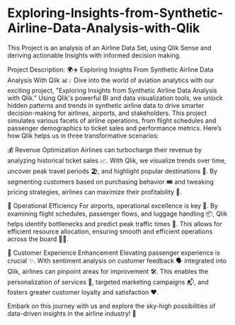 # Exploring-Insights-from-Synthetic-Airline-Data-Analysis-with-Qlik
This Project is an analysis of an Airline Data Set, using Qlik Sense and deriving actionable Insights with informed decision making.

Project Description: 🌍✈️ Exploring Insights From Synthetic Airline Data Analysis With Qlik 📊💡 Dive into the world of aviation analytics with our exciting project, "Exploring Insights from Synthetic Airline Data Analysis with Qlik." Using Qlik's powerful BI and data visualization tools, we unlock hidden patterns and trends in synthetic airline data to drive smarter decision-making for airlines, airports, and stakeholders. This project simulates various facets of airline operations, from flight schedules and passenger demographics to ticket sales and performance metrics. Here’s how Qlik helps us in three transformative scenarios:

💰 Revenue Optimization Airlines can turbocharge their revenue by analyzing historical ticket sales 📈. With Qlik, we visualize trends over time, uncover peak travel periods 🏖️, and highlight popular destinations 🌟. By segmenting customers based on purchasing behavior 🎟️ and tweaking pricing strategies, airlines can maximize their profitability 💸.

🔧 Operational Efficiency For airports, operational excellence is key 🔑. By examining flight schedules, passenger flows, and luggage handling 📦, Qlik helps identify bottlenecks and predict peak traffic times 🚦. This allows for efficient resource allocation, ensuring smooth and efficient operations across the board 🛫🛬.

🧳 Customer Experience Enhancement Elevating passenger experience is crucial ✨. With sentiment analysis on customer feedback 🗣️ integrated into Qlik, airlines can pinpoint areas for improvement 🛠️. This enables the personalization of services 🎁, targeted marketing campaigns 📬, and fosters greater customer loyalty and satisfaction ❤️.

Embark on this journey with us and explore the sky-high possibilities of data-driven insights in the airline industry! 🌟


